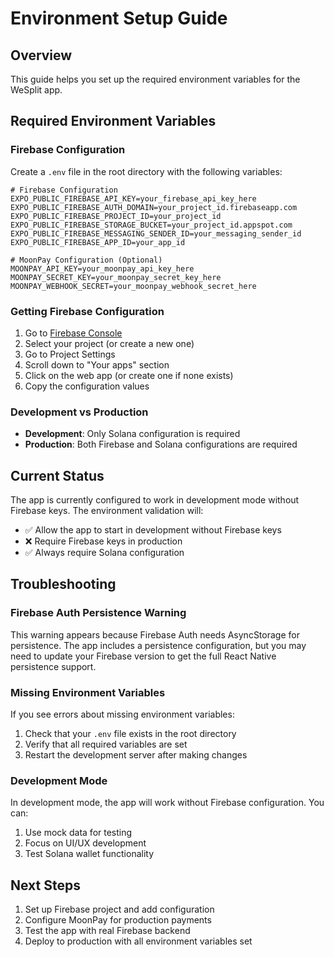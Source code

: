 # Environment Setup Guide

## Overview
This guide helps you set up the required environment variables for the WeSplit app.

## Required Environment Variables

### Firebase Configuration
Create a `.env` file in the root directory with the following variables:

```env
# Firebase Configuration
EXPO_PUBLIC_FIREBASE_API_KEY=your_firebase_api_key_here
EXPO_PUBLIC_FIREBASE_AUTH_DOMAIN=your_project_id.firebaseapp.com
EXPO_PUBLIC_FIREBASE_PROJECT_ID=your_project_id
EXPO_PUBLIC_FIREBASE_STORAGE_BUCKET=your_project_id.appspot.com
EXPO_PUBLIC_FIREBASE_MESSAGING_SENDER_ID=your_messaging_sender_id
EXPO_PUBLIC_FIREBASE_APP_ID=your_app_id

# MoonPay Configuration (Optional)
MOONPAY_API_KEY=your_moonpay_api_key_here
MOONPAY_SECRET_KEY=your_moonpay_secret_key_here
MOONPAY_WEBHOOK_SECRET=your_moonpay_webhook_secret_here
```

### Getting Firebase Configuration

1. Go to [Firebase Console](https://console.firebase.google.com/)
2. Select your project (or create a new one)
3. Go to Project Settings
4. Scroll down to "Your apps" section
5. Click on the web app (or create one if none exists)
6. Copy the configuration values

### Development vs Production

- **Development**: Only Solana configuration is required
- **Production**: Both Firebase and Solana configurations are required

## Current Status

The app is currently configured to work in development mode without Firebase keys. The environment validation will:

- ✅ Allow the app to start in development without Firebase keys
- ❌ Require Firebase keys in production
- ✅ Always require Solana configuration

## Troubleshooting

### Firebase Auth Persistence Warning
This warning appears because Firebase Auth needs AsyncStorage for persistence. The app includes a persistence configuration, but you may need to update your Firebase version to get the full React Native persistence support.

### Missing Environment Variables
If you see errors about missing environment variables:

1. Check that your `.env` file exists in the root directory
2. Verify that all required variables are set
3. Restart the development server after making changes

### Development Mode
In development mode, the app will work without Firebase configuration. You can:

1. Use mock data for testing
2. Focus on UI/UX development
3. Test Solana wallet functionality

## Next Steps

1. Set up Firebase project and add configuration
2. Configure MoonPay for production payments
3. Test the app with real Firebase backend
4. Deploy to production with all environment variables set 